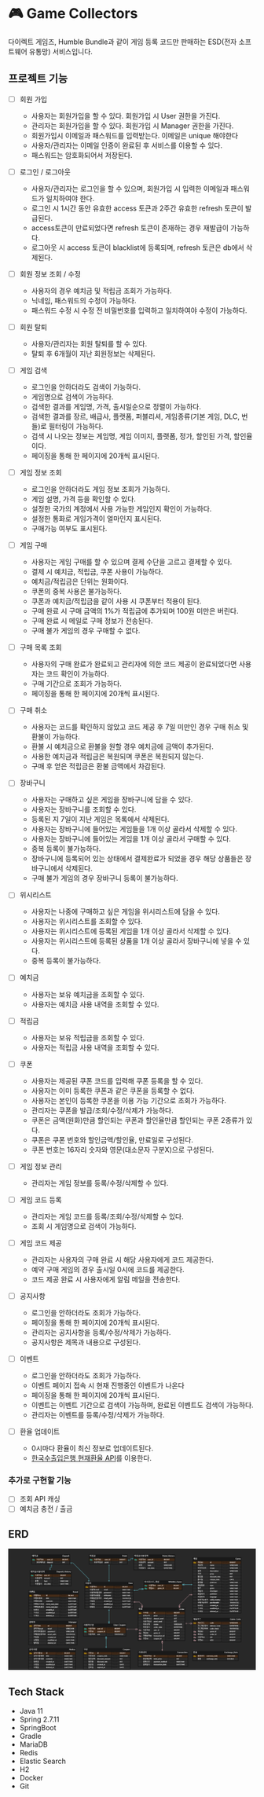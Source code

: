 # 🎮 Game Collectors
다이렉트 게임즈, Humble Bundle과 같이 게임 등록 코드만 판매하는 ESD(전자 소프트웨어 유통망) 서비스입니다.

## 프로젝트 기능

- [ ] 회원 가입
  - 사용자는 회원가입을 할 수 있다. 회원가입 시 User 권한을 가진다.
  - 관리자는 회원가입을 할 수 있다. 회원가입 시 Manager 권한을 가진다.
  - 회원가입시 이메일과 패스워드를 입력받는다. 이메일은 unique 해야한다
  - 사용자/관리자는 이메일 인증이 완료된 후 서비스를 이용할 수 있다.
  - 패스워드는 암호화되어서 저장된다.

- [ ] 로그인 / 로그아웃
  - 사용자/관리자는 로그인을 할 수 있으며, 회원가입 시 입력한 이메일과 패스워드가 일치하여야 한다.
  - 로그인 시 1시간 동안 유효한 access 토큰과 2주간 유효한 refresh 토큰이 발급된다.
  - access토큰이 만료되었다면 refresh 토큰이 존재하는 경우 재발급이 가능하다.
  - 로그아웃 시 access 토큰이 blacklist에 등록되며, refresh 토큰은 db에서 삭제된다.

- [ ] 회원 정보 조회 / 수정
  - 사용자의 경우 예치금 및 적립금 조회가 가능하다.
  - 닉네임, 패스워드의 수정이 가능하다.
  - 패스워드 수정 시 수정 전 비밀번호를 입력하고 일치하여야 수정이 가능하다.

- [ ] 회원 탈퇴
  - 사용자/관리자는 회원 탈퇴를 할 수 있다. 
  - 탈퇴 후 6개월이 지난 회원정보는 삭제된다.

- [ ] 게임 검색
  - 로그인을 안하더라도 검색이 가능하다.
  - 게임명으로 검색이 가능하다.
  - 검색한 결과를 게임명, 가격, 출시일순으로 정렬이 가능하다.
  - 검색한 결과를 장르, 배급사, 플랫폼, 퍼블리셔, 게임종류(기본 게임, DLC, 번들)로 필터링이 가능하다.
  - 검색 시 나오는 정보는 게임명, 게임 이미지, 플랫폼, 정가, 할인된 가격, 할인율이다.
  - 페이징을 통해 한 페이지에 20개씩 표시된다.

- [ ] 게임 정보 조회
  - 로그인을 안하더라도 게임 정보 조회가 가능하다.
  - 게임 설명, 가격 등을 확인할 수 있다.
  - 설정한 국가의 계정에서 사용 가능한 게임인지 확인이 가능하다.
  - 설정한 통화로 게임가격이 얼마인지 표시된다.
  - 구매가능 여부도 표시된다.

- [ ] 게임 구매
  - 사용자는 게임 구매를 할 수 있으며 결제 수단을 고르고 결제할 수 있다.
  - 결제 시 예치금, 적립금, 쿠폰 사용이 가능하다.
  - 예치금/적립금은 단위는 원화이다.  
  - 쿠폰의 중복 사용은 불가능하다.
  - 쿠폰과 예치금/적립금을 같이 사용 시 쿠폰부터 적용이 된다.
  - 구매 완료 시 구매 금액의 1%가 적립금에 추가되며 100원 미만은 버린다.
  - 구매 완료 시 메일로 구매 정보가 전송된다.
  - 구매 불가 게임의 경우 구매할 수 없다.

- [ ] 구매 목록 조회
  - 사용자의 구매 완료가 완료되고 관리자에 의한 코드 제공이 완료되었다면 사용자는 코드 확인이 가능하다.
  - 구매 기간으로 조회가 가능하다.
  - 페이징을 통해 한 페이지에 20개씩 표시된다.

- [ ] 구매 취소
  - 사용자는 코드를 확인하지 않았고 코드 제공 후 7일 미만인 경우 구매 취소 및 환불이 가능하다.
  - 환불 시 예치금으로 환불을 원할 경우 예치금에 금액이 추가된다.
  - 사용한 예치금과 적립금은 복원되며 쿠폰은 복원되지 않는다.
  - 구매 후 얻은 적립금은 환불 금액에서 차감된다.

- [ ] 장바구니
  - 사용자는 구매하고 싶은 게임을 장바구니에 담을 수 있다.
  - 사용자는 장바구니를 조회할 수 있다.
  - 등록된 지 7일이 지난 게임은 목록에서 삭제된다.
  - 사용자는 장바구니에 들어있는 게임들을 1개 이상 골라서 삭제할 수 있다.
  - 사용자는 장바구니에 들어있는 게임을 1개 이상 골라서 구매할 수 있다.
  - 중복 등록이 불가능하다.
  - 장바구니에 등록되어 있는 상태에서 결제완료가 되었을 경우 해당 상품들은 장바구니에서 삭제된다.
  - 구매 불가 게임의 경우 장바구니 등록이 불가능하다.

- [ ] 위시리스트
  - 사용자는 나중에 구매하고 싶은 게임을 위시리스트에 담을 수 있다.
  - 사용자는 위시리스트를 조회할 수 있다.
  - 사용자는 위시리스트에 등록된 게임을 1개 이상 골라서 삭제할 수 있다.
  - 사용자는 위시리스트에 등록된 상품을 1개 이상 골라서 장바구니에 넣을 수 있다.
  - 중복 등록이 불가능하다.

- [ ] 예치금
  - 사용자는 보유 예치금을 조회할 수 있다.
  - 사용자는 예치금 사용 내역을 조회할 수 있다.

- [ ] 적립금
  - 사용자는 보유 적립금을 조회할 수 있다.
  - 사용자는 적립금 사용 내역을 조회할 수 있다.
  
- [ ] 쿠폰
  - 사용자는 제공된 쿠폰 코드를 입력해 쿠폰 등록을 할 수 있다.
  - 사용자는 이미 등록한 쿠폰과 같은 쿠폰을 등록할 수 없다.
  - 사용자는 본인이 등록한 쿠폰을 이용 가능 기간으로 조회가 가능하다.
  - 관리자는 쿠폰을 발급/조회/수정/삭제가 가능하다.
  - 쿠폰은 금액(원화)만큼 할인되는 쿠폰과 할인율만큼 할인되는 쿠폰 2종류가 있다.
  - 쿠폰은 쿠폰 번호와 할인금액/할인율, 만료일로 구성된다.
  - 쿠폰 번호는 16자리 숫자와 영문(대소문자 구분X)으로 구성된다.

- [ ] 게임 정보 관리
  - 관리자는 게임 정보를 등록/수정/삭제할 수 있다.

- [ ] 게임 코드 등록
  - 관리자는 게임 코드를 등록/조회/수정/삭제할 수 있다.
  - 조회 시 게임명으로 검색이 가능하다.

- [ ] 게임 코드 제공
  - 관리자는 사용자의 구매 완료 시 해당 사용자에게 코드 제공한다.
  - 예약 구매 게임의 경우 출시일 0시에 코드를 제공한다.
  - 코드 제공 완료 시 사용자에게 알림 메일을 전송한다.

- [ ] 공지사항
  - 로그인을 안하더라도 조회가 가능하다.
  - 페이징을 통해 한 페이지에 20개씩 표시된다.
  - 관리자는 공지사항을 등록/수정/삭제가 가능하다.
  - 공지사항은 제목과 내용으로 구성된다.

- [ ] 이벤트
  - 로그인을 안하더라도 조회가 가능하다.
  - 이벤트 페이지 접속 시 현재 진행중인 이벤트가 나온다
  - 페이징을 통해 한 페이지에 20개씩 표시된다.
  - 이벤트는 이벤트 기간으로 검색이 가능하며, 완료된 이벤트도 검색이 가능하다.
  - 관리자는 이벤트를 등록/수정/삭제가 가능하다.

- [ ] 환율 업데이트
  - 0시마다 환율이 최신 정보로 업데이트된다.
  - [한국수출입은행 현재환율 API](https://www.koreaexim.go.kr/ir/HPHKIR020M01?apino=2&viewtype=C&searchselect=&searchword=)를 이용한다.

### 추가로 구현할 기능
- [ ] 조회 API 캐싱
- [ ] 예치금 충전 / 출금

## ERD
![ERD](doc/img/erd.png)


## Tech Stack
- Java 11
- Spring 2.7.11
- SpringBoot
- Gradle
- MariaDB
- Redis
- Elastic Search
- H2
- Docker
- Git